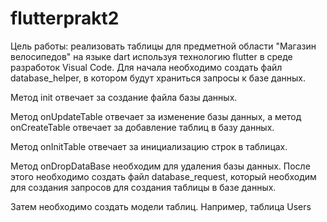 # flutterprakt2

Цель работы: реализовать таблицы для предметной области "Магазин велосипедов" на языке dart используя технологию flutter в среде разработок Visual Code.
Для начала необходимо создать файл database_helper, в котором будут храниться запросы к базе данных.
 
Метод init отвечает за создание файла базы данных.
 
Метод onUpdateTable отвечает за изменение базы данных, а метод onCreateTable отвечает за добавление таблиц в базу данных.
 
Метод onInitTable отвечает за инициализацию строк в таблицах.
 
Метод onDropDataBase необходим для удаления базы данных.
После этого необходимо создать файл database_request, который необходим для создания запросов для создания таблицы в базе данных.
 
Затем необходимо создать модели таблиц. Например, таблица Users
